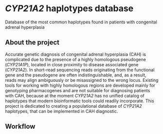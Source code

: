 # *CYP21A2* haplotypes database
Database of the most common haplotypes found in patients with congenital adrenal hyperplasia 

## About the project

Accurate genetic diagnosis of congenital adrenal hyperplasia (CAH) is complicated due to the presence of a highly homologous pseudogene (*CYP21A1P*), located in close proximity to disease associated gene (*CYP21A2*). In short-read sequencing reads originating from the functional gene and the pseudogene are often indistinguishable, and, as a result, reads may align ambiguously or be misassigned to the wrong locus. Existing tools for working with highly homologous regions are developed mainly for genotyping pharmacogenes and are not suitable for diagnosing patients with CAH, because at the moment *CYP21A2* has no unified catalog of haplotypes that modern bioinformatic tools could readily incorporate. This project is dedicated to creating a populational database of *CYP21A2* haplotypes, that can be implemented in CAH diagnostic. 

## Workflow 



